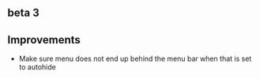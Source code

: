 ## beta 3

## Improvements

- Make sure menu does not end up behind the menu bar when that is set to autohide

